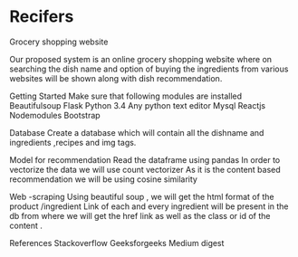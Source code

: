 # Recifers
Grocery shopping website

  Our proposed system is an online grocery shopping website where on searching the dish name and option of buying the ingredients from various websites will be shown along with dish recommendation.

Getting Started
Make sure that following modules are installed
Beautifulsoup
Flask
Python 3.4 
Any python text editor 
Mysql
Reactjs
Nodemodules
Bootstrap
 
 
Database
Create a database which will contain all the dishname and ingredients ,recipes and img tags.

 
Model for recommendation
Read the  dataframe using pandas 
In order  to vectorize the data we will use count vectorizer 
As it is the content based recommendation we will be using cosine similarity


Web -scraping
Using beautiful soup , we will get the html format of the product /ingredient
Link of each and every ingredient will be present in the db from where we will get  the href link as well as the class or id of the content .


References
Stackoverflow
Geeksforgeeks
Medium digest

